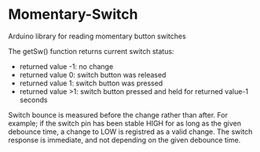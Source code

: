 # Momentary-Switch
Arduino library for reading momentary button switches

   The getSw() function returns current switch status:
   - returned value -1: no change
   - returned value 0: switch button was released
   - returned value 1: switch button was pressed
   - returned value >1: switch button pressed and held for returned value-1 seconds
   
   Switch bounce is measured before the change rather than after. For example; if the switch pin has been
   stable HIGH for as long as the given debounce time, a change to LOW is registred as a valid change.
   The switch response is immediate, and not depending on the given debounce time.
